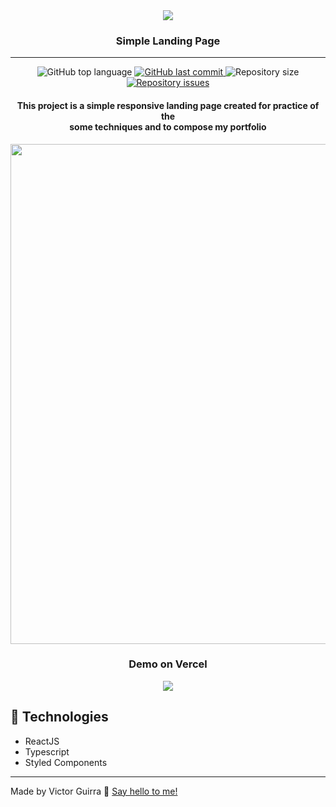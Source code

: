 <div align="center">
    <img src="https://i.ibb.co/D1R5YYT/Group.png" />
</div>

<h3 align="center">Simple Landing Page</h3>

---

<p align="center">

<img alt="GitHub top language" src="https://img.shields.io/github/languages/top/victorguirra/fylo">

<a href="https://github.com/victorguirra/fylo_website/commits/master">
    <img alt="GitHub last commit" src="https://img.shields.io/github/last-commit/victorguirra/fylo">
</a>

<img alt="Repository size" src="https://img.shields.io/github/repo-size/victorguirra/fylo">

<a href="https://github.com/victorguirra/fylo_website/issues">
    <img alt="Repository issues" src="https://img.shields.io/github/issues/victorguirra/fylo">
</a>

</p>

<h4 align="center">
    This project is a simple responsive landing page created for practice of the <br/> some techniques and to compose my portfolio
</h4>

<div align="center">
    <img src="https://i.ibb.co/FB8zdVK/third.png" width="800"/>
</div>

<div align="center">
    <h3>Demo on Vercel</h3>
    <a href="https://fylo-website-rust.vercel.app/" target="blank">
        <img src="https://i.ibb.co/kmJ3bwB/Group-1.png" />
    </a>
</div>

## :rocket: Technologies

- ReactJS
- Typescript
- Styled Components
---

Made by Victor Guirra 👋 [Say hello to me!](https://www.linkedin.com/in/victorguirra/)
